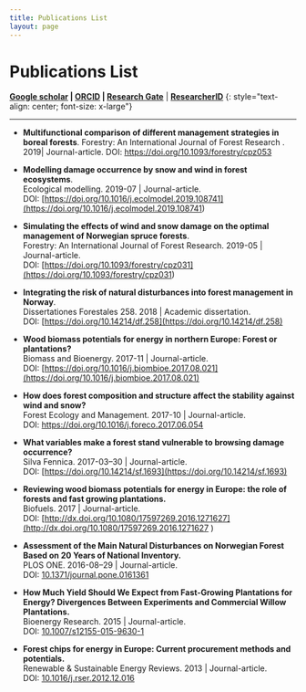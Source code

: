 ```yaml
---
title: Publications List
layout: page
---
```


# Publications List

**[Google scholar](https://scholar.google.es/citations?user=TJ4DXUMAAAAJ&hl=en)  \|  [ORCID](http://orcid.org/0000-0003-3829-5759)  \|  [Research Gate](https://www.researchgate.net/profile/Olalla_Diaz-Yanez)**
|  [**ResearcherID**](http://www.researcherid.com/rid/K-5885-2016) 
{: style="text-align: center; font-size: x-large"}

---

* **Multifunctional comparison of different management strategies in boreal forests**.  Forestry: An International Journal of Forest Research . 2019| Journal-article.  DOI:  https://doi.org/10.1093/forestry/cpz053
  
  

* **Modelling damage occurrence by snow and wind in forest ecosystems**.  
  Ecological modelling. 2019-07 \| Journal-article.  
  DOI: [https://doi.org/10.1016/j.ecolmodel.2019.108741](<https://doi.org/10.1016/j.ecolmodel.2019.108741>)
  


* **Simulating the effects of wind and snow damage on the optimal management of Norwegian spruce forests**.  
  Forestry: An International Journal of Forest Research. 2019-05 \| Journal-article.  
  DOI: [https://doi.org/10.1093/forestry/cpz031](<https://doi.org/10.1093/forestry/cpz031>)

  

* **Integrating the risk of natural disturbances into forest management in Norway**.  
  Dissertationes Forestales 258. 2018 \| Academic dissertation.  
  DOI: [https://doi.org/10.14214/df.258](https://doi.org/10.14214/df.258)



* **Wood biomass potentials for energy in northern Europe: Forest or plantations?**  
  Biomass and Bioenergy. 2017-11 \| Journal-article.  
  DOI: [https://doi.org/10.1016/j.biombioe.2017.08.021](https://doi.org/10.1016/j.biombioe.2017.08.021)



* **How does forest composition and structure affect the stability against wind and snow?**  
  Forest Ecology and Management. 2017-10 \| Journal-article.  
  DOI: [https://doi.org/10.1016/j.foreco.2017.06.054 ](https://doi.org/10.1016/j.foreco.2017.06.054)



* **What variables make a forest stand vulnerable to browsing damage occurrence?**  
  Silva Fennica. 2017-03–30 \| Journal-article.  
  DOI: [https://doi.org/10.14214/sf.1693](https://doi.org/10.14214/sf.1693)



* **Reviewing wood biomass potentials for energy in Europe: the role of forests and fast growing plantations.**  
  Biofuels. 2017 \| Journal-article.  
  DOI: [http://dx.doi.org/10.1080/17597269.2016.1271627](http://dx.doi.org/10.1080/17597269.2016.1271627 ) 



* **Assessment of the Main Natural Disturbances on Norwegian Forest Based on 20 Years of National Inventory.**  
  PLOS ONE. 2016-08–29 \| Journal-article.  
  DOI: [10.1371/journal.pone.0161361](http://dx.doi.org/10.1371/journal.pone.0161361)



* **How Much Yield Should We Expect from Fast-Growing Plantations for Energy? Divergences Between Experiments and Commercial Willow Plantations.**  
  Bioenergy Research. 2015 \| Journal-article.  
  DOI: [10.1007/s12155-015-9630-1](https://doi.org/10.1007/s12155-015-9630-1)



* **Forest chips for energy in Europe: Current procurement methods and potentials.**  
  Renewable & Sustainable Energy Reviews. 2013 \| Journal-article.  
  DOI: [10.1016/j.rser.2012.12.016](https://doi.org/10.1016/j.rser.2012.12.016)
